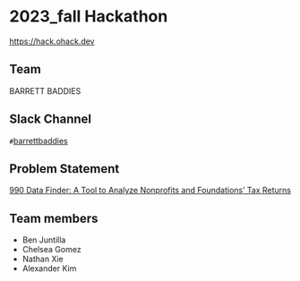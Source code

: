 # 2023_fall Hackathon
https://hack.ohack.dev
## Team
BARRETT BADDIES 
## Slack Channel
`#`[barrettbaddies](https://opportunity-hack.slack.com/app_redirect?channel=barrettbaddies)
## Problem Statement
[990 Data Finder: A Tool to Analyze Nonprofits and Foundations’ Tax Returns](https://ohack.dev/project/xsnjfdchdZNjGThFjJPh)
## Team members
- Ben Juntilla
- Chelsea Gomez
- Nathan Xie
- Alexander Kim
